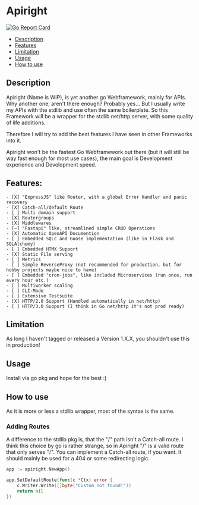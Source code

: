 # Apiright

[![Go Report Card](https://goreportcard.com/badge/github.com/bata94/apiright)](https://goreportcard.com/report/github.com/bata94/apiright)

* [Description](#description)
* [Features](#features)
* [Limitation](#limitation)
* [Usage](#usage)
* [How to use](#how-to-use)

## Description

Apiright (Name is WIP), is yet another go Webframework, mainly for APIs. Why another one, aren't there enough?
Probably yes... But I usually write my APIs with the stdlib and use often the same boilerplate.
So this Framework will be a wrapper for the stdlib net/http server, with some quality of life additions.

Therefore I will try to add the best features I have seen in other Frameworks into it.

Apiright won't be the fastest Go Webframework out there (but it will still be way fast enough for most use cases), the main goal is Development experience and Development speed.

## Features:
    - [X] "ExpressJS" like Router, with a global Error Handler and panic recovery
    - [X] Catch-all/default Route
    - [ ] Multi domain support
    - [X] Routergroups
    - [X] Middlewares
    - [~] "Fastapi" like, streamlined simple CRUD Operations
    - [X] Automatic OpenAPI Documention
    - [ ] Embedded SQLc and Goose implementation (like in Flask and SQLAlchemy)
    - [ ] Embedded HTMX Support
    - [X] Static File serving
    - [ ] Metrics
    - [ ] Simple ReverseProxy (not recommended for production, but for hobby projects maybe nice to have)
    - [ ] Embedded "cron-jobs", like included Microservices (run once, run every hour etc.)
    - [ ] Multiworker scaling
    - [ ] CLI-Mode
    - [ ] Extensive Testsuite
    - [X] HTTP/2.0 Support (Handled automatically in net/http)
    - [ ] HTTP/3.0 Support (I think in Go net/http it's not prod ready)

## Limitation

As long I haven't tagged or released a Version 1.X.X, you shouldn't use this in production!

## Usage

Install via go pkg and hope for the best :)

## How to use

As it is more or less a stdlib wrapper, most of the syntax is the same.

### Adding Routes

A difference to the stdlib pkg is, that the "/" path isn't a Catch-all route. I think this choice by go is rather strange, so in Apiright "/" is a valid route that only serves "/".
You can implement a Catch-all route, if you want. It should mainly be used for a 404 or some redirecting logic.

``` go
app := apiright.NewApp()

app.SetDefaultRoute(func(c *Ctx) error {
	c.Writer.Write([]byte("Custom not found!"))
	return nil
})

```
